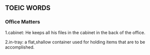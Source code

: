 ## TOEIC WORDS

### Office Matters
1.cabinet: He keeps all his files in the cabinet in the back of the office.

2.in-tray: a flat,shallow container used for holding items that are to be accomplished.
